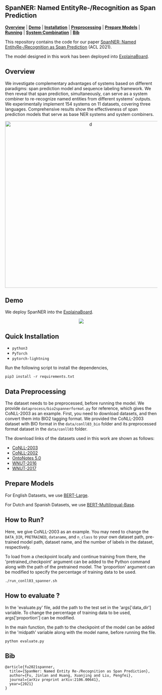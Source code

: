 ## SpanNER: Named EntityRe-/Recognition as Span Prediction
[**Overview**](https://hub.fastgit.org/neulab/SpanNER#overview) | 
[**Demo**](https://hub.fastgit.org/neulab/SpanNER#demo) | 
[**Installation**](https://hub.fastgit.org/neulab/SpanNER#quick-installation) |
[**Preprocessing**](https://hub.fastgit.org/neulab/SpanNER#data-preprocessing) |
[**Prepare Models**](https://hub.fastgit.org/neulab/SpanNER#prepare-models) |
[**Running**](https://hub.fastgit.org/neulab/SpanNER#how-to-run) |
[**System Combination**](https://hub.fastgit.org/neulab/SpanNER#system-combination) |
[**Bib**](https://hub.fastgit.org/neulab/SpanNER#bib)

This repository contains the code for our paper [SpanNER: Named EntityRe-/Recognition as Span Prediction](https://arxiv.org/pdf/2106.00641v1.pdf) (ACL 2021).

The model designed in this work has been deployed into [ExplainaBoard](http://explainaboard.nlpedia.ai/leaderboard/task-ner/index.php).

## Overview

We investigate complementary advantages of systems based on different paradigms: span prediction model and sequence labeling framework. We then reveal that span prediction, simultaneously, can serve as a system combiner to re-recognize named entities from different systems’ outputs. We experimentally implement 154 systems on 11 datasets, covering three languages. Comprehensive results show the effectiveness of span prediction models that serve as base NER systems and system combiners.

<!-- Two roles of span prediction models (boxes in blue): 
* as a base NER system 
* as a system combiner. -->

<div  align="center">
 <img src="pic/spanner.png" width = "550" alt="d" align=center />
</div>

## Demo

We deploy SpanNER into the [ExplainaBoard](http://explainaboard.nlpedia.ai/leaderboard/task-ner/index.php).
<div  align="center">
 <img src="pic/demo.gif"  align=center />
</div>


## Quick Installation

- `python3`
- `PyTorch`
- `pytorch-lightning`

Run the following script to install the dependencies,
```
pip3 install -r requirements.txt
```



## Data Preprocessing

The dataset needs to be preprocessed, before running the model.
We provide `dataprocess/bio2spannerformat.py` for reference, which gives the CoNLL-2003 as an example. 
First, you need to download datasets, and then convert them into BIO2 tagging format. We provided the CoNLL-2003 dataset with BIO format in the `data/conll03_bio` folder and its preprocessed format dataset in the `data/conll03` folder.

The download links of the datasets used in this work are shown as follows:
- [CoNLL-2003](https://www.clips.uantwerpen.be/conll2003/ner/)
- [CoNLL-2002](https://www.clips.uantwerpen.be/conll2002/ner/)
- [OntoNotes 5.0](https://catalog.ldc.upenn.edu/LDC2013T19)
- [WNUT-2016](http://noisy-text.github.io/2016/ner-shared-task.html)
- [WNUT-2017](http://noisy-text.github.io/2017/emerging-rare-entities.html)



## Prepare Models

For English Datasets, we use [BERT-Large](https://github.com/google-research/bert).

For Dutch and Spanish Datasets, we use [BERT-Multilingual-Base](https://huggingface.co/bert-base-multilingual-uncased).






## How to Run?

Here, we give CoNLL-2003 as an example. You may need to change the `DATA_DIR`, `PRETRAINED`, `dataname`, and `n_class` to your own dataset path, pre-trained model path, dataset name, and the number of labels in the dataset, respectively. 

To load from a checkpoint locally and continue training from there, the 'pretrained_checkpoint' argument can be added to the Python command along with the path of the pretrained model. The 'proportion' argument can be modified to specify the percentage of training data to be used.

```
./run_conll03_spanner.sh
```

## How to evaluate ?

In the 'evaluate.py' file, add the path to the test set in the 'args['data_dir'] variable. To change the percentage of training data to be used, args['proportion'] can be modified.

In the main function, the path to the checkpoint of the model can be added in the 'midpath' variable along with the model name, before running the file.

```
python evaluate.py
```

## Bib

```
@article{fu2021spanner,
  title={SpanNer: Named Entity Re-/Recognition as Span Prediction},
  author={Fu, Jinlan and Huang, Xuanjing and Liu, Pengfei},
  journal={arXiv preprint arXiv:2106.00641},
  year={2021}
}
```


